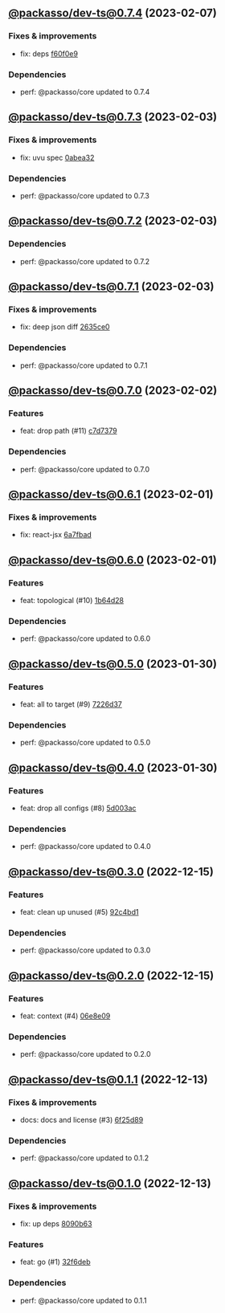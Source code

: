 ## [@packasso/dev-ts@0.7.4](https://github.com/qiwi/packasso/compare/2023.2.3-packasso.dev-ts.0.7.3-f0...2023.2.7-packasso.dev-ts.0.7.4-f0) (2023-02-07)

### Fixes & improvements
* fix: deps [f60f0e9](https://github.com/qiwi/packasso/commit/f60f0e977cd80dbe39fe5313fb4586da1f8a77d2)

### Dependencies
* perf: @packasso/core updated to 0.7.4

## [@packasso/dev-ts@0.7.3](https://github.com/qiwi/packasso/compare/2023.2.3-packasso.dev-ts.0.7.2-f0...2023.2.3-packasso.dev-ts.0.7.3-f0) (2023-02-03)

### Fixes & improvements
* fix: uvu spec [0abea32](https://github.com/qiwi/packasso/commit/0abea32376fb253f78d4a37ea059640182f73d28)

### Dependencies
* perf: @packasso/core updated to 0.7.3

## [@packasso/dev-ts@0.7.2](https://github.com/qiwi/packasso/compare/2023.2.3-packasso.dev-ts.0.7.1-f0...2023.2.3-packasso.dev-ts.0.7.2-f0) (2023-02-03)

### Dependencies
* perf: @packasso/core updated to 0.7.2

## [@packasso/dev-ts@0.7.1](https://github.com/qiwi/packasso/compare/2023.2.2-packasso.dev-ts.0.7.0-f0...2023.2.3-packasso.dev-ts.0.7.1-f0) (2023-02-03)

### Fixes & improvements
* fix: deep json diff [2635ce0](https://github.com/qiwi/packasso/commit/2635ce0b9fed3b9271fd9b737cc5835dcbe27e2b)

### Dependencies
* perf: @packasso/core updated to 0.7.1

## [@packasso/dev-ts@0.7.0](https://github.com/qiwi/packasso/compare/2023.2.1-packasso.dev-ts.0.6.1-f0...2023.2.2-packasso.dev-ts.0.7.0-f0) (2023-02-02)

### Features
* feat: drop path (#11) [c7d7379](https://github.com/qiwi/packasso/commit/c7d7379b08d310faffb1f1d60d5124f1aa2535cd)

### Dependencies
* perf: @packasso/core updated to 0.7.0

## [@packasso/dev-ts@0.6.1](https://github.com/qiwi/packasso/compare/2023.2.1-packasso.dev-ts.0.6.0-f0...2023.2.1-packasso.dev-ts.0.6.1-f0) (2023-02-01)

### Fixes & improvements
* fix: react-jsx [6a7fbad](https://github.com/qiwi/packasso/commit/6a7fbadc99a8ecd63612458e29cde8a437580f0a)

## [@packasso/dev-ts@0.6.0](https://github.com/qiwi/packasso/compare/2023.1.30-packasso.dev-ts.0.5.0-f0...2023.2.1-packasso.dev-ts.0.6.0-f0) (2023-02-01)

### Features
* feat: topological (#10) [1b64d28](https://github.com/qiwi/packasso/commit/1b64d282a46318682bf500759d91c0fbdb8a95ab)

### Dependencies
* perf: @packasso/core updated to 0.6.0

## [@packasso/dev-ts@0.5.0](https://github.com/qiwi/packasso/compare/2023.1.30-packasso.dev-ts.0.4.0-f0...2023.1.30-packasso.dev-ts.0.5.0-f0) (2023-01-30)

### Features
* feat: all to target (#9) [7226d37](https://github.com/qiwi/packasso/commit/7226d37332bcc2df4bf1236704f283b473f30bc3)

### Dependencies
* perf: @packasso/core updated to 0.5.0

## [@packasso/dev-ts@0.4.0](https://github.com/qiwi/packasso/compare/2022.12.15-packasso.dev-ts.0.3.0-f0...2023.1.30-packasso.dev-ts.0.4.0-f0) (2023-01-30)

### Features
* feat: drop all configs (#8) [5d003ac](https://github.com/qiwi/packasso/commit/5d003ac6bd4feb8d26207aaa594af03f79080c97)

### Dependencies
* perf: @packasso/core updated to 0.4.0

## [@packasso/dev-ts@0.3.0](https://github.com/qiwi/packasso/compare/2022.12.15-packasso.dev-ts.0.2.0-f0...2022.12.15-packasso.dev-ts.0.3.0-f0) (2022-12-15)

### Features
* feat: clean up unused (#5) [92c4bd1](https://github.com/qiwi/packasso/commit/92c4bd1174215a1de46b4361ef523d2885ef4090)

### Dependencies
* perf: @packasso/core updated to 0.3.0

## [@packasso/dev-ts@0.2.0](https://github.com/qiwi/packasso/compare/2022.12.13-packasso.dev-ts.0.1.1-f0...2022.12.15-packasso.dev-ts.0.2.0-f0) (2022-12-15)

### Features
* feat: context (#4) [06e8e09](https://github.com/qiwi/packasso/commit/06e8e09822bb3a6dc75724ddfc37346e66738d81)

### Dependencies
* perf: @packasso/core updated to 0.2.0

## [@packasso/dev-ts@0.1.1](https://github.com/qiwi/packasso/compare/2022.12.13-packasso.dev-ts.0.1.0-f0...2022.12.13-packasso.dev-ts.0.1.1-f0) (2022-12-13)

### Fixes & improvements
* docs: docs and license (#3) [6f25d89](https://github.com/qiwi/packasso/commit/6f25d89ef23c3d2aeaf22f6e96418d46fccad5c2)

### Dependencies
* perf: @packasso/core updated to 0.1.2

## [@packasso/dev-ts@0.1.0](https://github.com/qiwi/packasso/compare/undefined...2022.12.13-packasso.dev-ts.0.1.0-f0) (2022-12-13)

### Fixes & improvements
* fix: up deps [8090b63](https://github.com/qiwi/packasso/commit/8090b63b46a0cf4ede63a3336933624ccd0e3bf6)

### Features
* feat: go (#1) [32f6deb](https://github.com/qiwi/packasso/commit/32f6deb5beb4461c3aef00cb55f460ed9e4c9790)

### Dependencies
* perf: @packasso/core updated to 0.1.1
